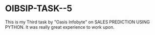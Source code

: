 # OIBSIP-TASK--5
This is my Third task by "Oasis Infobyte" on SALES PREDICTION USING PYTHON. It was really great experience to work upon.
